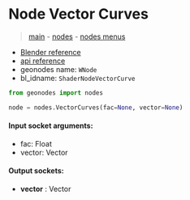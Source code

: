 # Node Vector Curves

> [main](../structure.md) - [nodes](nodes.md) - [nodes menus](nodes_menus.md)

- [Blender reference](https://docs.blender.org/manual/en/latest/modeling/geometry_nodes/vector/vector_curves.html)
- [api reference](https://docs.blender.org/api/current/bpy.types.ShaderNodeVectorCurve.html)
- geonodes name: `WNode`
- bl_idname: `ShaderNodeVectorCurve`

```python
from geonodes import nodes

node = nodes.VectorCurves(fac=None, vector=None)
```

#### Input socket arguments:

- fac: Float
- vector: Vector

#### Output sockets:

- **vector** : Vector

